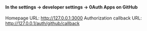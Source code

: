 #### In the settings -> developer settings -> 0Auth Apps on GitHub
Homepage URL:
http://127.0.0.1:3000
Authorization callback URL:
http://127.0.0.1/auth/github/callback